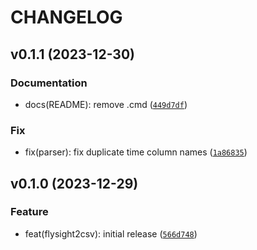 # CHANGELOG

## v0.1.1 (2023-12-30)

### Documentation

* docs(README): remove .cmd ([`449d7df`](https://github.com/yoleg/flysight2csv/commit/449d7dfc34557a0d6598aa6ee0efaace830dc176))

### Fix

* fix(parser): fix duplicate time column names ([`1a86835`](https://github.com/yoleg/flysight2csv/commit/1a86835b108ae754d065d1757b184c1735a698ba))

## v0.1.0 (2023-12-29)

### Feature

* feat(flysight2csv): initial release ([`566d748`](https://github.com/yoleg/flysight2csv/commit/566d7487b1873485ea43a71a34fe40e10040b4f4))
